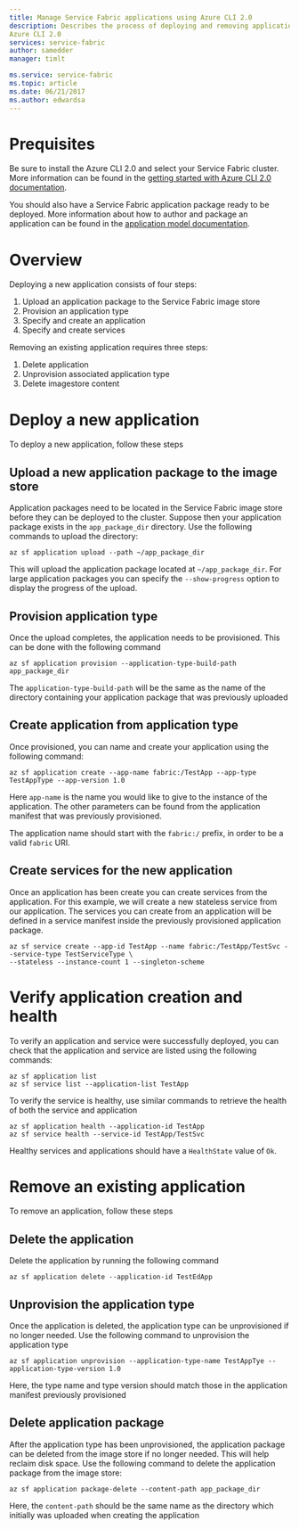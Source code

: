 ```yaml
---
title: Manage Service Fabric applications using Azure CLI 2.0
description: Describes the process of deploying and removing applications from a Service Fabric cluster using
Azure CLI 2.0
services: service-fabric
author: samedder
manager: timlt

ms.service: service-fabric
ms.topic: article
ms.date: 06/21/2017
ms.author: edwardsa
---
```

# Prequisites

Be sure to install the Azure CLI 2.0 and select your Service Fabric cluster. More information can be found in the
[getting started with Azure CLI 2.0 documentation](service-fabric-azure-cli-2.0).

You should also have a Service Fabric application package ready to be deployed. More information about how to author
and package an application can be found in the [application model documentation](service-fabric-application-model).

# Overview

Deploying a new application consists of four steps:

1. Upload an application package to the Service Fabric image store
1. Provision an application type
1. Specify and create an application
1. Specify and create services

Removing an existing application requires three steps:

1. Delete application
1. Unprovision associated application type
1. Delete imagestore content

# Deploy a new application

To deploy a new application, follow these steps

## Upload a new application package to the image store

Application packages need to be located in the Service Fabric image store before they can be deployed to the cluster.
Suppose then your application package exists in the `app_package_dir` directory. Use the following commands to upload
the directory:

```azurecli
az sf application upload --path ~/app_package_dir
```

This will upload the application package located at `~/app_package_dir`. For large application packages you can specify
the `--show-progress` option to display the progress of the upload.

## Provision application type

Once the upload completes, the application needs to be provisioned. This can be done with the following command

```azurecli
az sf application provision --application-type-build-path app_package_dir
```

The `application-type-build-path` will be the same as the name of the directory containing your application package
that was previously uploaded

## Create application from application type

Once provisioned, you can name and create your application using the following command:

```azurecli
az sf application create --app-name fabric:/TestApp --app-type TestAppType --app-version 1.0
```

Here `app-name` is the name you would like to give to the instance of the application. The other parameters can be found
from the application manifest that was previously provisioned.

The application name should start with the `fabric:/` prefix, in order to be a valid `fabric` URI.

## Create services for the new application

Once an application has been create you can create services from the application. For this example, we will create a
new stateless service from our application. The services you can create from an application will be defined in a service
manifest inside the previously provisioned application package.

```azurecli
az sf service create --app-id TestApp --name fabric:/TestApp/TestSvc --service-type TestServiceType \
--stateless --instance-count 1 --singleton-scheme
```

# Verify application creation and health

To verify an application and service were successfully deployed, you can check that the application and service are
listed using the following commands:

```azurecli
az sf application list
az sf service list --application-list TestApp
```

To verify the service is healthy, use similar commands to retrieve the health of both the service and application

```azurecli
az sf application health --application-id TestApp
az sf service health --service-id TestApp/TestSvc
```

Healthy services and applications should have a `HealthState` value of `Ok`.

# Remove an existing application

To remove an application, follow these steps

## Delete the application

Delete the application by running the following command

```azurecli
az sf application delete --application-id TestEdApp
```

## Unprovision the application type

Once the application is deleted, the application type can be unprovisioned if no longer needed. Use the following
command to unprovision the application type

```azurecli
az sf application unprovision --application-type-name TestAppTye --application-type-version 1.0
```

Here, the type name and type version should match those in the application manifest previously provisioned

## Delete application package

After the application type has been unprovisioned, the application package can be deleted from the image store if no
longer needed. This will help reclaim disk space. Use the following command to delete the application package
from the image store:

```azurecli
az sf application package-delete --content-path app_package_dir
```

Here, the `content-path` should be the same name as the directory which initially was uploaded when creating the
application
